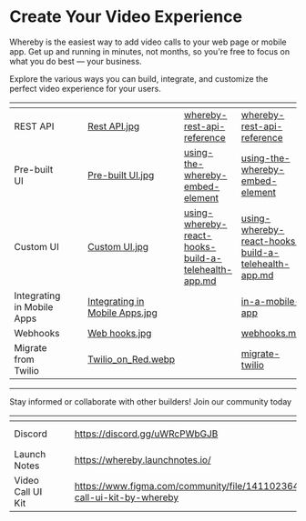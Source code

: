 # Create Your Video Experience

Whereby is the easiest way to add video calls to your web page or mobile app. Get up and running in minutes, not months, so you're free to focus on what you do best — your business.

Explore the various ways you can build, integrate, and customize the perfect video experience for your users.

<table data-view="cards"><thead><tr><th></th><th data-hidden></th><th data-hidden></th><th data-hidden data-card-cover data-type="files"></th><th data-hidden data-type="content-ref"></th><th data-hidden data-card-target data-type="content-ref"></th></tr></thead><tbody><tr><td>REST API</td><td></td><td></td><td><a href=".gitbook/assets/Rest API.jpg">Rest API.jpg</a></td><td><a href="reference/whereby-rest-api-reference/">whereby-rest-api-reference</a></td><td><a href="reference/whereby-rest-api-reference/">whereby-rest-api-reference</a></td></tr><tr><td>Pre-built UI</td><td></td><td></td><td><a href=".gitbook/assets/Pre-built UI.jpg">Pre-built UI.jpg</a></td><td><a href="whereby-101/create-your-video/in-a-web-page/using-the-whereby-embed-element/">using-the-whereby-embed-element</a></td><td><a href="whereby-101/create-your-video/in-a-web-page/using-the-whereby-embed-element/">using-the-whereby-embed-element</a></td></tr><tr><td>Custom UI</td><td></td><td></td><td><a href=".gitbook/assets/Custom UI.jpg">Custom UI.jpg</a></td><td><a href="whereby-101/create-your-video/in-a-web-page/using-whereby-react-hooks-build-a-telehealth-app.md">using-whereby-react-hooks-build-a-telehealth-app.md</a></td><td><a href="whereby-101/create-your-video/in-a-web-page/using-whereby-react-hooks-build-a-telehealth-app.md">using-whereby-react-hooks-build-a-telehealth-app.md</a></td></tr><tr><td>Integrating in Mobile Apps</td><td></td><td></td><td><a href=".gitbook/assets/Integrating in Mobile Apps.jpg">Integrating in Mobile Apps.jpg</a></td><td></td><td><a href="whereby-101/create-your-video/in-a-mobile-app/">in-a-mobile-app</a></td></tr><tr><td>Webhooks</td><td></td><td></td><td><a href=".gitbook/assets/Web hooks.jpg">Web hooks.jpg</a></td><td></td><td><a href="meeting-content-and-quality/insights-suite-and-api/webhooks.md">webhooks.md</a></td></tr><tr><td>Migrate from Twilio</td><td></td><td></td><td><a href=".gitbook/assets/Twilio_on_Red.webp">Twilio_on_Red.webp</a></td><td></td><td><a href="developer-guides/migrate-twilio/">migrate-twilio</a></td></tr></tbody></table>

***

Stay informed or collaborate with other builders! Join our community today

<table data-view="cards"><thead><tr><th></th><th data-hidden></th><th data-hidden></th><th data-hidden data-card-target data-type="content-ref"></th><th data-hidden data-card-cover data-type="files"></th></tr></thead><tbody><tr><td>Discord</td><td></td><td></td><td><a href="https://discord.gg/uWRcPWbGJB">https://discord.gg/uWRcPWbGJB</a></td><td><a href=".gitbook/assets/whereby-discord.webp">whereby-discord.webp</a></td></tr><tr><td>Launch Notes</td><td></td><td></td><td><a href="https://whereby.launchnotes.io/">https://whereby.launchnotes.io/</a></td><td><a href=".gitbook/assets/Launch Notes share image.png">Launch Notes share image.png</a></td></tr><tr><td>Video Call UI Kit</td><td></td><td></td><td><a href="https://www.figma.com/community/file/1411023646481069706/video-call-ui-kit-by-whereby">https://www.figma.com/community/file/1411023646481069706/video-call-ui-kit-by-whereby</a></td><td><a href=".gitbook/assets/Docs_landing@2x.jpg">Docs_landing@2x.jpg</a></td></tr></tbody></table>
